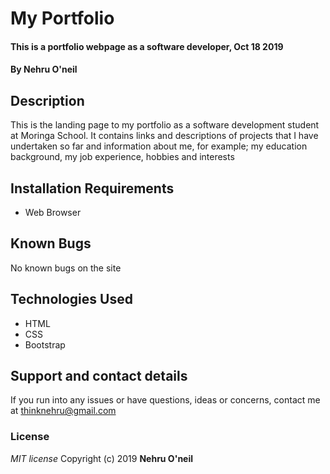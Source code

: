# My Portfolio
#### This is a portfolio webpage as a software developer, Oct 18 2019
#### By **Nehru O'neil**
## Description
This is the landing page to my portfolio as a software development student at Moringa School. It contains links and descriptions of projects that I have undertaken so far and information about me, for example; my education background, my job experience, hobbies and interests
## Installation Requirements
* Web Browser
## Known Bugs
No known bugs on the site
## Technologies Used
* HTML
* CSS
* Bootstrap
## Support and contact details
If you run into any issues or have questions, ideas or concerns, contact me at thinknehru@gmail.com
### License
*MIT license*
Copyright (c) 2019 **Nehru O'neil**